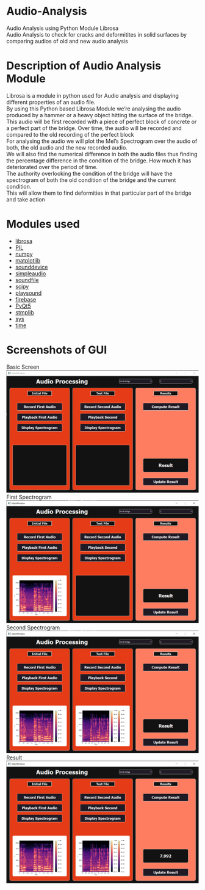 # Audio-Analysis
Audio Analysis using Python Module Librosa </br>
Audio Analysis to check for cracks and deformitites in solid surfaces by comparing audios of old and new audio analysis</br>

# Description of Audio Analysis Module
Librosa is a module in python used for Audio analysis and displaying different properties of an audio file.</br>
By using this Python based Librosa Module we’re analysing the audio produced by a hammer or a heavy object hitting the surface of the bridge.</br>
This audio will be first recorded with a piece of perfect block of concrete or a perfect part of the bridge. Over time, the audio will be recorded and compared to the old recording of the perfect block </br>
For analysing the audio we will plot the Mel’s Spectrogram over the audio of both, the old audio and the new recorded audio. </br>
We will also find the numerical difference in both the audio files thus finding the percentage difference in the condition of the bridge. How much it has deteriorated over the period of time. </br>
The authority overlooking the condition of the bridge will have the spectrogram of both the old condition of the bridge and the current condition. </br>
This will allow them to find deformities in that particular part of the bridge and take action</br>

# Modules used
- [librosa](https://pypi.org/project/librosa/)
- [PIL](https://pypi.org/project/Pillow/)
- [numpy](https://pypi.org/project/numpy/)
- [matplotlib](https://pypi.org/project/matplotlib/)
- [sounddevice](https://pypi.org/project/sounddevice/)
- [simpleaudio](https://pypi.org/project/simpleaudio/)
- [soundfile](https://pypi.org/project/SoundFile/)
- [scipy](https://pypi.org/project/scipy/)
- [playsound](https://pypi.org/project/playsound/)
- [firebase](https://pypi.org/project/firebase/)
- [PyQt5](https://pypi.org/project/PyQt5/)
- [stmplib](https://docs.python.org/3/library/smtplib.html)
- [sys](https://docs.python.org/3/library/sys.html)
- [time](https://docs.python.org/3/library/time.html?highlight=time#module-time)

# Screenshots of GUI
Basic Screen
![BasicScreen](https://github.com/Bridge-Health-Monitoring-System/Audio-Analysis/blob/master/outputs/Basic%20Screen.png)
</br>
First Spectrogram
![FirstSpectrogram](https://github.com/Bridge-Health-Monitoring-System/Audio-Analysis/blob/master/outputs/First%20Spectrogram.png)
</br>
Second Spectrogram
![SecondSpectrogram](https://github.com/Bridge-Health-Monitoring-System/Audio-Analysis/blob/master/outputs/Second%20Spectrogram.png)
</br>
Result
![Result](https://github.com/Bridge-Health-Monitoring-System/Audio-Analysis/blob/master/outputs/Result.png)
</br>
